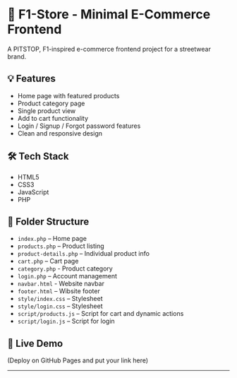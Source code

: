 # 🏁 F1-Store - Minimal E-Commerce Frontend

A PITSTOP, F1-inspired e-commerce frontend project for a streetwear brand.

## 💡 Features
- Home page with featured products
- Product category page
- Single product view
- Add to cart functionality
- Login / Signup / Forgot password features
- Clean and responsive design

## 🛠️ Tech Stack
- HTML5
- CSS3
- JavaScript
- PHP

## 📁 Folder Structure
- `index.php` – Home page
- `products.php` – Product listing
- `product-details.php` – Individual product info
- `cart.php` – Cart page
- `category.php` - Product category
- `login.php` – Account management
- `navbar.html` - Website navbar
- `footer.html` – Wibsite footer
- `style/index.css` – Stylesheet
- `style/login.css` – Stylesheet
- `script/products.js` – Script for cart and dynamic actions
- `script/login.js` – Script for login

## 🔗 Live Demo
(Deploy on GitHub Pages and put your link here)

---

